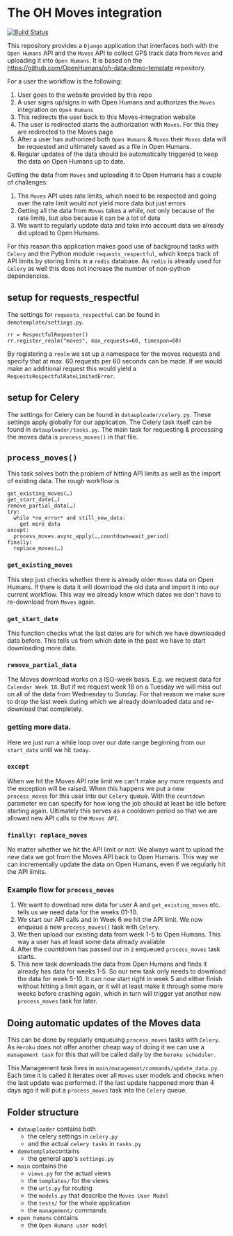 # The OH Moves integration

[![Build Status](https://travis-ci.org/OpenHumans/oh-moves-source.svg?branch=master)](https://travis-ci.org/OpenHumans/oh-moves-soure)

This repository provides a `Django` application that interfaces both with the `Open Humans` API and the `Moves` API to collect GPS track data from `Moves` and uploading it into `Open Humans`. It is based on the https://github.com/OpenHumans/oh-data-demo-template repository.

For a user the workflow is the following:

1. User goes to the website provided by this repo
2. A user signs up/signs in with Open Humans and authorizes the `Moves` integration on `Open Humans`
3. This redirects the user back to this Moves-integration website
4. The user is redirected starts the authorization with `Moves`. For this they are redirected to the Moves page
5. After a user has authorized both `Open Humans` & `Moves` their `Moves` data will be requested and ultimately saved as a file in Open Humans.
6. Regular updates of the data should be automatically triggered to keep the data on Open Humans up to date.

Getting the data from `Moves` and uploading it to Open Humans has a couple of challenges:
1. The `Moves` API uses rate limits, which need to be respected and going over the rate limit would not yield more data but just errors
2. Getting all the data from `Moves` takes a while, not only because of the rate limits, but also because it can be a lot of data
3. We want to regularly update data and take into account data we already did upload to Open Humans.

For this reason this application makes good use of background tasks with `Celery` and the Python module `requests_respectful`, which keeps track of API limits by storing limits in a `redis` database. As `redis` is already used for `Celery` as well this does not increase the number of non-python dependencies.

## setup for requests_respectful
The settings for `requests_respectful` can be found in `demotemplate/settings.py`.

```
rr = RespectfulRequester()
rr.register_realm("moves", max_requests=60, timespan=60)
```
By registering a `realm` we set up a namespace for the moves requests and specify that at max. 60 requests per 60 seconds can be made. If we would make an additional request this would yield a `RequestsRespectfulRateLimitedError`.

## setup for Celery
The settings for Celery can be found in `datauploader/celery.py`. These settings apply globally for our application. The Celery task itself can be found in `datauploader/tasks.py`. The main task for requesting & processing the moves data is `process_moves()` in that file.

## `process_moves()`
This task solves both the problem of hitting API limits as well as the import of existing data.
The rough workflow is

```
get_existing_moves(…)
get_start_date(…)
remove_partial_data(…)
try:
  while *no_error* and still_new_data:
    get more data
except:
  process_moves.async_apply(…,countdown=wait_period)
finally:
  replace_moves(…)
```

### `get_existing_moves`
This step just checks whether there is already older `Moves` data on Open Humans. If there is data
it will download the old data and import it into our current workflow. This way we already know which dates we don't have to re-download from `Moves` again.

### `get_start_date`
This function checks what the last dates are for which we have downloaded data before. This tells us from which date in the past we have to start downloading more data.

### `remove_partial_data`
The Moves download works on a ISO-week basis. E.g. we request data for `Calendar Week 18`. But if we request week 18 on a Tuesday we will miss out on all of the data from Wednesday to Sunday. For that reason we make sure to drop the last week during which we already downloaded data and re-download that completely.

### getting more data.
Here we just run a while loop over our date range beginning from our `start_date` until we hit `today`.

### `except`
When we hit the Moves API rate limit we can't make any more requests and the exception will be raised. When this happens we put a new `process_moves` for this user into our `Celery` queue. With the `countdown` parameter we can specify for how long the job should at least be idle before starting again. Ultimately this serves as a cooldown period so that we are allowed new API calls to the `Moves API`.

### `finally: replace_moves`
No matter whether we hit the API limit or not: We always want to upload the new data we got from the Moves API back to Open Humans. This way we can incrementally update the data on Open Humans, even if we regularly hit the API limits.

### Example flow for `process_moves`
1. We want to download new data for user A and `get_existing_moves` etc. tells us we need data for the weeks 01-10.
2. We start our API calls and in Week 6 we hit the API limit. We now enqueue a new `process_moves()` task with `Celery`.
3. We then upload our existing data from week 1-5 to Open Humans. This way a user has at least some data already available
4. After the countdown has passed our in `2` enqueued `process_moves` task starts.
5. This new task downloads the data from Open Humans and finds it already has data for weeks 1-5. So our new task only needs to download the data for week 5-10. It can now start right in week 5 and either finish without hitting a limit again, or it will at least make it through some more weeks before crashing again, which in turn will trigger yet another new `process_moves` task for later.

## Doing automatic updates of the Moves data
This can be done by regularly enqueuing `process_moves` tasks with `Celery`. As `Heroku` does not offer another cheap way of doing it we can use a `management task` for this that will be called daily by the `heroku scheduler`.

This Management task lives in `main/management/commands/update_data.py`. Each time it is called it iterates over all `Moves` user models and checks when the last update was performed. If the last update happened more than 4 days ago it will put a `process_moves` task into the `Celery` queue.

## Folder structure

- `datauploader` contains both
  - the celery settings in `celery.py`
  - and the actual `celery tasks` in `tasks.py`
- `demotemplate`contains
  - the general app's `settings.py`
- `main` contains the
  - `views.py` for the actual views
  - the `templates/` for the views
  - the `urls.py` for routing
  - the `models.py` that describe the `Moves User Model`
  - the `tests/` for the whole application
  - the `management/` commands
- `open_humans` contains
  - the `Open Humans user model`

